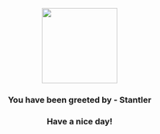 <p align="center">
    <img src="https://raw.githubusercontent.com/PokeAPI/sprites/master/sprites/pokemon/234.png" width="150" height="150">
</p>
<h3 align="center">You have been greeted by - <b>Stantler</b></h3>
<h3 align="center">Have a nice day!</h3>

